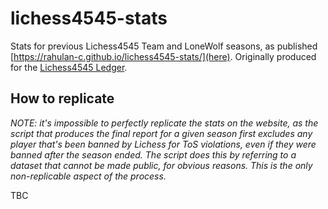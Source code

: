 # lichess4545-stats

Stats for previous Lichess4545 Team and LoneWolf seasons, as published [https://rahulan-c.github.io/lichess4545-stats/](here). Originally produced for the [Lichess4545 Ledger](https://www.lichess4545.com/team4545/document/ledger-144/). 

## How to replicate

*NOTE: it's impossible to perfectly replicate the stats on the website, as the script that produces the final report for a given season first excludes any player that's been banned by Lichess for ToS violations, even if they were banned after the season ended. The script does this by referring to a dataset that cannot be made public, for obvious reasons. This is the only non-replicable aspect of the process.*

TBC
